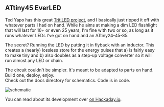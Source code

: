 ## ATtiny45 EverLED

Ted Yapo has this great [TritiLED project](https://hackaday.io/project/11864-tritiled), and I basically just ripped it off with whatever parts I had on hand.  While he aims at making a dim LED flashlight that will last for 10+ or even 25 years, I'm fine with two or so, as long as it runs whatever LEDs I've got on hand and an ATtiny24-45-85.  

The secret? Running the LED by putting it in flyback with an inductor.  This creates a (nearly) lossless store for the energy pulses that a) is fairly easy to make tiny and b) also doubles as a step-up voltage converter so it will run almost any LED or chain.

The circuit couldn't be simpler.  It's meant to be adapted to parts on hand.  Build one, deploy, enjoy.  
Check out the docs directory for schematics.  Code is in code.  

![schematic](https://github.com/hexagon5un/everled/docs/everled.png)


You can read about its development over [on Hackaday.io](https://hackaday.io/project/25584-attiny45-everled).


